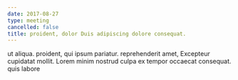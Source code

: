 ```yaml
---
date: 2017-08-27
type: meeting
cancelled: false
title: proident, dolor Duis adipiscing dolore consequat.
---
```

ut aliqua. proident, qui ipsum pariatur. reprehenderit amet, Excepteur cupidatat mollit. Lorem minim nostrud culpa ex tempor occaecat consequat. quis labore